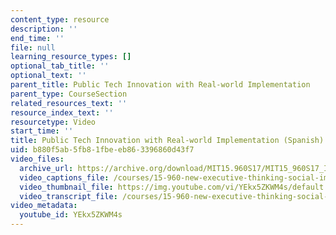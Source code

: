 ```yaml
---
content_type: resource
description: ''
end_time: ''
file: null
learning_resource_types: []
optional_tab_title: ''
optional_text: ''
parent_title: Public Tech Innovation with Real-world Implementation
parent_type: CourseSection
related_resources_text: ''
resource_index_text: ''
resourcetype: Video
start_time: ''
title: Public Tech Innovation with Real-world Implementation (Spanish)
uid: b880f5ab-5fb8-1fbe-eb86-3396860d43f7
video_files:
  archive_url: https://archive.org/download/MIT15.960S17/MIT15_960S17_Interview_2_Idoia_Spanish_300k.mp4
  video_captions_file: /courses/15-960-new-executive-thinking-social-impact-technology-projects-fall-2017-spring-2018/07be5548e0fc5547902a5f39aae8f12e_YEkx5ZKWM4s.vtt
  video_thumbnail_file: https://img.youtube.com/vi/YEkx5ZKWM4s/default.jpg
  video_transcript_file: /courses/15-960-new-executive-thinking-social-impact-technology-projects-fall-2017-spring-2018/1b900b7d776057e6aeef5469334a8ea6_YEkx5ZKWM4s.pdf
video_metadata:
  youtube_id: YEkx5ZKWM4s
---
```

